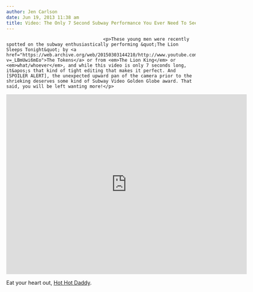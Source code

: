 ```yaml
---
author: Jen Carlson
date: Jun 19, 2013 11:38 am
title: Video: The Only 7 Second Subway Performance You Ever Need To See
---
```


	
										<p>These young men were recently spotted on the subway enthusiastically performing &quot;The Lion Sleeps Tonight&quot; by <a href="https://web.archive.org/web/20150303144210/http://www.youtube.com/watch?v=_LBmUwi6mEo">The Tokens</a> or from <em>The Lion King</em> or <em>what/whoever</em>, and while this video is only 7 seconds long, it&apos;s that kind of tight editing that makes it perfect. And [SPOILER ALERT], the unexpected upward pan of the camera prior to the shrieking deserves some kind of Subway Video Golden Globe award. That said, you will be left wanting more!</p>

<p><iframe width="640" height="480" src="https://web.archive.org/web/20150303144210if_/http://www.youtube.com/embed/5VqNf1_Pv0o" frameborder="0" allowfullscreen></iframe></p>

<p>Eat your heart out, <a href="https://web.archive.org/web/20150303144210/http://gothamist.com/2012/06/29/video_cringing_q_train_rider_meets.php">Hot Hot Daddy</a>. </p>					
										
									
				